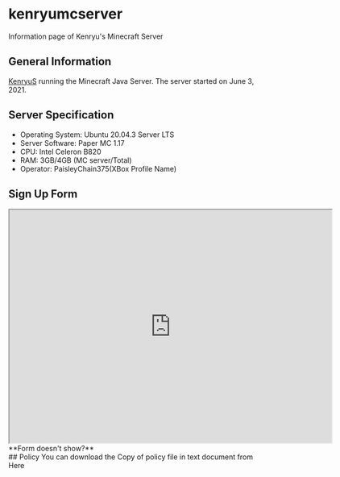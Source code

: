 # kenryumcserver
Information page of Kenryu's Minecraft Server

## General Information
[KenryuS](https://github.com/kenryuS) running the Minecraft Java Server. The server started on June 3, 2021.

## Server Specification

- Operating System: Ubuntu 20.04.3 Server LTS
- Server Software: Paper MC 1.17
- CPU: Intel Celeron B820
- RAM: 3GB/4GB (MC server/Total)
- Operator: PaisleyChain375(XBox Profile Name)

## Sign Up Form

<iframe src="https://docs.google.com/forms/d/e/1FAIpQLSegNKBIgpZsePkwQNlZMjbWu2L9n3JllkwfVjQ7ZqGYqWhwRQ/viewform?embedded=true" width="640" height="463" frameborder="1" marginheight="0" marginwidth="0">Loading…</iframe>
**Form doesn't show?**
<div></div>
## Policy
You can download the Copy of policy file in text document from Here
